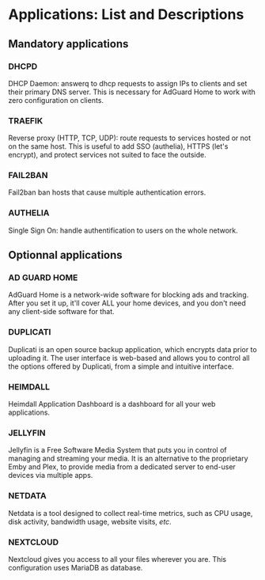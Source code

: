 Applications: List and Descriptions
===================================

Mandatory applications
----------------------
### DHCPD
DHCP Daemon: answerq to dhcp requests to assign IPs to clients and set their primary DNS server. This is necessary for
AdGuard Home to work with zero configuration on clients.

### TRAEFIK
Reverse proxy (HTTP, TCP, UDP): route requests to services hosted or not on the same host. This is useful to add SSO
(authelia), HTTPS (let's encrypt), and protect services not suited to face the outside.

### FAIL2BAN
Fail2ban ban hosts that cause multiple authentication errors.

### AUTHELIA
Single Sign On: handle authentification to users on the whole network.


Optionnal applications
----------------------
### AD GUARD HOME
AdGuard Home is a network-wide software for blocking ads and tracking. After you set it up, it'll cover ALL your home
devices, and you don't need any client-side software for that.

### DUPLICATI
Duplicati is an open source backup application, which encrypts data prior to uploading it. The user interface is
web-based and allows you to control all the options offered by Duplicati, from a simple and intuitive interface.

### HEIMDALL
Heimdall Application Dashboard is a dashboard for all your web applications.

### JELLYFIN
Jellyfin is a Free Software Media System that puts you in control of managing and streaming your media. It is an
alternative to the proprietary Emby and Plex, to provide media from a dedicated server to end-user devices via
multiple apps.

### NETDATA
Netdata is a tool designed to collect real-time metrics, such as CPU usage, disk activity, bandwidth usage, website
visits, _etc_.

### NEXTCLOUD
Nextcloud gives you access to all your files wherever you are. This configuration uses MariaDB as database.
